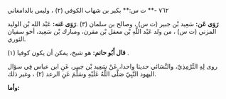 ٧٦٢ -** ت س:** بكير بن شهاب الكوفي (٢) ، وليس بالدامغاني

**رَوَى عَن:** سَعِيد بْن جبير (ت س) ، وصالح بن سلمان (٣) .**رَوَى عَنه:** عَبْد الله بْن الوليد المزني (ت س) ، من ولد عَبْد اللَّهِ بْن معقل بْن مقرن، ومبارك بْن سَعِيد، أخو سفيان الثوري.

**قال أَبُو حاتم:** هو شيخ، يمكن أن يكون كوفيا (١) .

روى لِهِ التِّرْمِذِيّ، والنَّسَائي حديثا واحدا، عَنْ سَعِيد بْن جبير، عَنِ ابن عباس فِي سؤال اليهود النَّبِيّ صَلَّى اللَّهُ عَلَيْهِ وسَلَّمَ عَنِ الرعد (٢) ، وغير ذلك.

**وأما:**